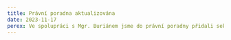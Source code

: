 ```yaml
---
title: Právní poradna aktualizována
date: 2023-11-17
perex: Ve spolupráci s Mgr. Buriánem jsme do právní poradny přidali sekci o DPČ. Pokud jste kontaktovali v rámci LOK nebo své iniciativy jiného advokáta/právního poradce, budeme rádi, když nám zašlete další právní pohledy na současnou problematiku.
---
```

